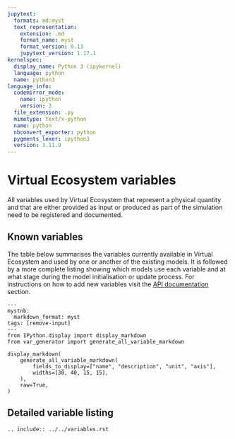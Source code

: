 ```yaml
---
jupytext:
  formats: md:myst
  text_representation:
    extension: .md
    format_name: myst
    format_version: 0.13
    jupytext_version: 1.17.1
kernelspec:
  display_name: Python 3 (ipykernel)
  language: python
  name: python3
language_info:
  codemirror_mode:
    name: ipython
    version: 3
  file_extension: .py
  mimetype: text/x-python
  name: python
  nbconvert_exporter: python
  pygments_lexer: ipython3
  version: 3.11.9
---
```


# Virtual Ecosystem variables

All variables used by Virtual Ecosystem that represent a physical quantity and that are
either provided as input or produced as part of the simulation need to be registered
and documented.

## Known variables

The table below summarises the variables currently available in Virtual Ecosystem and
used by one or another of the existing models. It is followed by a more complete listing
showing which models use each variable and at what stage during the model initialisation
or update process. For instructions on how to add new variables visit the [API
documentation](../../api/core/variables.md) section.

```{code-cell} ipython3
---
mystnb:
  markdown_format: myst
tags: [remove-input]
---
from IPython.display import display_markdown
from var_generator import generate_all_variable_markdown

display_markdown(
    generate_all_variable_markdown(
        fields_to_display=["name", "description", "unit", "axis"],
        widths=[30, 40, 15, 15],
    ),
    raw=True,
)
```

## Detailed variable listing

```{eval-rst}
.. include:: ../../variables.rst
```
